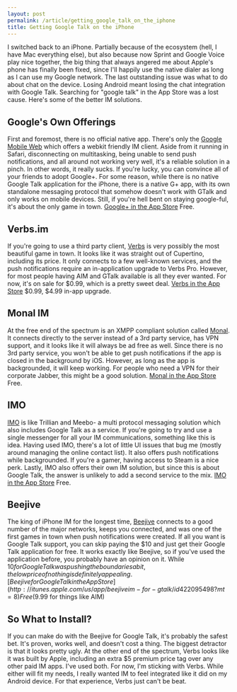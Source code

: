 ```yaml
---
layout: post
permalink: /article/getting_google_talk_on_the_iphone
title: Getting Google Talk on the iPhone
---
```


I switched back to an iPhone. Partially because of the ecosystem (hell, I have Mac everything else), but also because now Sprint and Google Voice play nice together, the big thing that always angered me about Apple's phone has finally been fixed, since I'll happily use the native dialer as long as I can use my Google network. The last outstanding issue was what to do about chat on the device. Losing Android meant losing the chat integration with Google Talk. Searching for "google talk" in the App Store was a lost cause. Here's some of the better IM solutions.

## Google's Own Offerings
First and foremost, there is no official native app. There's only the [Google Mobile Web](http://m.google.com) which offers a webkit friendly IM client. Aside from it running in Safari, disconnecting on multitasking, being unable to send push notifications, and all around not working very well, it's a reliable solution in a pinch. In other words, it really sucks. If you're lucky, you can convince all of your friends to adopt Google+. For some reason, while there is no native Google Talk application for the iPhone, there is a native G+ app, with its own standalone messaging protocol that somehow doesn't work with GTalk and only works on mobile devices. Still, if you're hell bent on staying google-ful, it's about the only game in town. [Google+ in the App Store](http://itunes.apple.com/us/app/google+/id447119634?mt=8) Free.

## Verbs.im
If you're going to use a third party client, [Verbs](http://verbs.im) is very possibly the most beautiful game in town. It looks like it was straight out of Cupertino, including its price. It only connects to a few well-known services, and the push notifications require an in-application upgrade to Verbs Pro. However, for most people having AIM and GTalk available is all they ever wanted. For now, it's on sale for $0.99, which is a pretty sweet deal. [Verbs in the App Store](http://itunes.apple.com/us/app/verbs-im/id392501688?mt=8) $0.99, $4.99 in-app upgrade.

## Monal IM
At the free end of the spectrum is an XMPP compliant solution called [Monal](http://monal.im/). It connects directly to the server instead of a 3rd party service, has VPN support, and it looks like it will always be ad free as well. Since there is no 3rd party service, you won't be able to get push notifications if the app is closed in the background by iOS. However, as long as the app is backgrounded, it will keep working. For people who need a VPN for their corporate Jabber, this might be a good solution. [Monal in the App Store](http://itunes.apple.com/us/app/monal/id317711500?mt=8) Free.

## IMO
[IMO](https://imo.im/iphone) is like Trillian and Meebo- a multi protocol messaging solution which also includes Google Talk as a service. If you're going to try and use a single messenger for all your IM communications, something like this is idea. Having used IMO, there's a lot of little UI issues that bug me (mostly around managing the online contact list). It also offers push notifications while backgrounded. If you're a gamer, having access to Steam is a nice perk. Lastly, IMO also offers their own IM solution, but since this is about Google Talk, the answer is unlikely to add a second service to the mix. [IMO in the App Store](http://itunes.apple.com/us/app/imo-instant-messenger/id336435697?mt=8) Free.

## Beejive
The king of iPhone IM for the longest time, [Beejive](http://www.beejive.com/iphone/) connects to a good number of the major networks, keeps you connected, and was one of the first games in town when push notifications were created. If all you want is Google Talk support, you can skip paying the $10 and just get their Google Talk application for free. It works exactly like Beejive, so if you've used the application before, you probably have an opinion on it. While $10 for Google Talk was pushing the boundaries a bit, the low price of nothing is definitely appealing. [Beejive for Google Talk in the App Store](http://itunes.apple.com/us/app/beejiveim-for-gtalk/id422095498?mt=8) Free ($9.99 for things like AIM)

## So What to Install?
If you can make do with the Beejive for Google Talk, it's probably the safest bet. It's proven, works well, and doesn't cost a thing. The biggest detractor is that it looks pretty ugly. At the other end of the spectrum, Verbs looks like it was built by Apple, including an extra $5 premium price tag over any other paid IM apps. I've used both. For now, I'm sticking with Verbs. While either will fit my needs, I really wanted IM to feel integrated like it did on my Android device. For that experience, Verbs just can't be beat.
